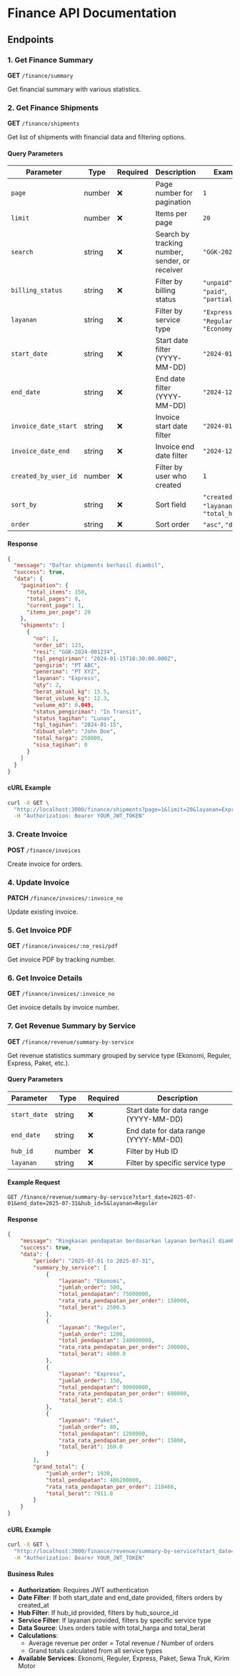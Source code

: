 # Finance API Documentation

## Endpoints

### 1. Get Finance Summary
**GET** `/finance/summary`

Get financial summary with various statistics.

### 2. Get Finance Shipments
**GET** `/finance/shipments`

Get list of shipments with financial data and filtering options.

#### Query Parameters
| Parameter | Type | Required | Description | Example |
|-----------|------|----------|-------------|---------|
| `page` | number | ❌ | Page number for pagination | `1` |
| `limit` | number | ❌ | Items per page | `20` |
| `search` | string | ❌ | Search by tracking number, sender, or receiver | `"GGK-2024"` |
| `billing_status` | string | ❌ | Filter by billing status | `"unpaid"`, `"paid"`, `"partial_paid"` |
| `layanan` | string | ❌ | Filter by service type | `"Express"`, `"Regular"`, `"Economy"` |
| `start_date` | string | ❌ | Start date filter (YYYY-MM-DD) | `"2024-01-01"` |
| `end_date` | string | ❌ | End date filter (YYYY-MM-DD) | `"2024-12-31"` |
| `invoice_date_start` | string | ❌ | Invoice start date filter | `"2024-01-01"` |
| `invoice_date_end` | string | ❌ | Invoice end date filter | `"2024-12-31"` |
| `created_by_user_id` | number | ❌ | Filter by user who created | `1` |
| `sort_by` | string | ❌ | Sort field | `"created_at"`, `"layanan"`, `"total_harga"` |
| `order` | string | ❌ | Sort order | `"asc"`, `"desc"` |

#### Response
```json
{
  "message": "Daftar shipments berhasil diambil",
  "success": true,
  "data": {
    "pagination": {
      "total_items": 150,
      "total_pages": 8,
      "current_page": 1,
      "items_per_page": 20
    },
    "shipments": [
      {
        "no": 1,
        "order_id": 123,
        "resi": "GGK-2024-001234",
        "tgl_pengiriman": "2024-01-15T10:30:00.000Z",
        "pengirim": "PT ABC",
        "penerima": "PT XYZ",
        "layanan": "Express",
        "qty": 2,
        "berat_aktual_kg": 15.5,
        "berat_volume_kg": 12.3,
        "volume_m3": 0.049,
        "status_pengiriman": "In Transit",
        "status_tagihan": "Lunas",
        "tgl_tagihan": "2024-01-15",
        "dibuat_oleh": "John Doe",
        "total_harga": 250000,
        "sisa_tagihan": 0
      }
    ]
  }
}
```

#### cURL Example
```bash
curl -X GET \
  "http://localhost:3000/finance/shipments?page=1&limit=20&layanan=Express&billing_status=paid&sort_by=layanan&order=asc" \
  -H "Authorization: Bearer YOUR_JWT_TOKEN"
```

### 3. Create Invoice
**POST** `/finance/invoices`

Create invoice for orders.

### 4. Update Invoice
**PATCH** `/finance/invoices/:invoice_no`

Update existing invoice.

### 5. Get Invoice PDF
**GET** `/finance/invoices/:no_resi/pdf`

Get invoice PDF by tracking number.

### 6. Get Invoice Details
**GET** `/finance/invoices/:invoice_no`

Get invoice details by invoice number.

### 7. Get Revenue Summary by Service
**GET** `/finance/revenue/summary-by-service`

Get revenue statistics summary grouped by service type (Ekonomi, Reguler, Express, Paket, etc.).

#### Query Parameters
| Parameter | Type | Required | Description |
|-----------|------|----------|-------------|
| `start_date` | string | ❌ | Start date for data range (YYYY-MM-DD) |
| `end_date` | string | ❌ | End date for data range (YYYY-MM-DD) |
| `hub_id` | number | ❌ | Filter by Hub ID |
| `layanan` | string | ❌ | Filter by specific service type |

#### Example Request
```
GET /finance/revenue/summary-by-service?start_date=2025-07-01&end_date=2025-07-31&hub_id=5&layanan=Reguler
```

#### Response
```json
{
    "message": "Ringkasan pendapatan berdasarkan layanan berhasil diambil",
    "success": true,
    "data": {
        "periode": "2025-07-01 to 2025-07-31",
        "summary_by_service": [
            {
                "layanan": "Ekonomi",
                "jumlah_order": 500,
                "total_pendapatan": 75000000,
                "rata_rata_pendapatan_per_order": 150000,
                "total_berat": 2500.5
            },
            {
                "layanan": "Reguler",
                "jumlah_order": 1200,
                "total_pendapatan": 240000000,
                "rata_rata_pendapatan_per_order": 200000,
                "total_berat": 4800.0
            },
            {
                "layanan": "Express",
                "jumlah_order": 150,
                "total_pendapatan": 90000000,
                "rata_rata_pendapatan_per_order": 600000,
                "total_berat": 450.5
            },
            {
                "layanan": "Paket",
                "jumlah_order": 80,
                "total_pendapatan": 1200000,
                "rata_rata_pendapatan_per_order": 15000,
                "total_berat": 160.0
            }
        ],
        "grand_total": {
            "jumlah_order": 1930,
            "total_pendapatan": 406200000,
            "rata_rata_pendapatan_per_order": 210466,
            "total_berat": 7911.0
        }
    }
}
```

#### cURL Example
```bash
curl -X GET \
  "http://localhost:3000/finance/revenue/summary-by-service?start_date=2025-07-01&end_date=2025-07-31&hub_id=5" \
  -H "Authorization: Bearer YOUR_JWT_TOKEN"
```

#### Business Rules
- **Authorization**: Requires JWT authentication
- **Date Filter**: If both start_date and end_date provided, filters orders by created_at
- **Hub Filter**: If hub_id provided, filters by hub_source_id
- **Service Filter**: If layanan provided, filters by specific service type
- **Data Source**: Uses orders table with total_harga and total_berat
- **Calculations**: 
  - Average revenue per order = Total revenue / Number of orders
  - Grand totals calculated from all service types
- **Available Services**: Ekonomi, Reguler, Express, Paket, Sewa Truk, Kirim Motor 